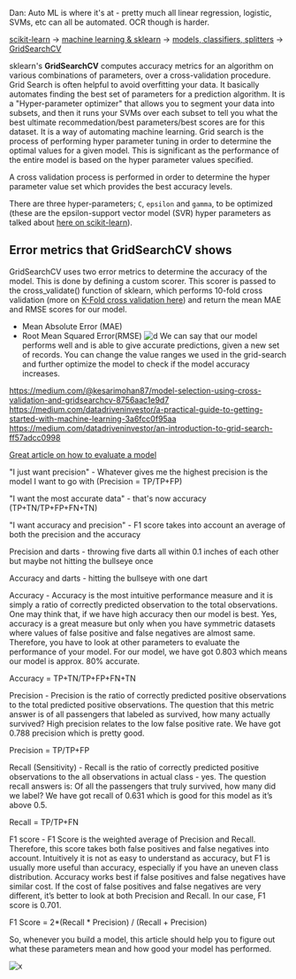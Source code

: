Dan: Auto ML is where it's at - pretty much all linear regression, logistic, SVMs, etc can all be automated. OCR though is harder.

[scikit-learn](https://scikit-learn.org/) -> [machine learning & sklearn](https://scikit-learn.org/stable/) -> [models, classifiers, splitters](https://scikit-learn.org/stable/modules/classes.html#module-sklearn.model_selection) -> [GridSearchCV](https://scikit-learn.org/stable/modules/generated/sklearn.model_selection.GridSearchCV.html?highlight=gridsearchcv#sklearn.model_selection.GridSearchCV)

sklearn's **GridSearchCV** computes accuracy metrics for an algorithm on various combinations of parameters, over a cross-validation procedure. Grid Search is often helpful to avoid overfitting your data. It basically automates finding the best set of parameters for a prediction algorithm. It is a "Hyper-parameter optimizer" that allows you to segment your data into subsets, and then it runs your SVMs over each subset to tell you what the best ultimate recommedation/best parameters/best scores are for this dataset. It is a way of automating machine learning. Grid search is the process of performing hyper parameter tuning in order to determine the optimal values for a given model. This is significant as the performance of the entire model is based on the hyper parameter values specified.

A cross validation process is performed in order to determine the hyper parameter value set which provides the best accuracy levels.

There are three hyper-parameters; `C`, `epsilon` and `gamma`, to be optimized (these are the epsilon-support vector model (SVR) hyper parameters as talked about [here on scikit-learn](https://scikit-learn.org/stable/modules/generated/sklearn.svm.SVR.html)). 

## Error metrics that GridSearchCV shows
GridSearchCV uses two error metrics to determine the accuracy of the model. This is done by defining a custom scorer. This scorer is passed to the cross_validate() function of sklearn, which performs 10-fold cross validation (more on [K-Fold cross validation here](https://medium.com/datadriveninvestor/k-fold-cross-validation-6b8518070833)) and return the mean MAE and RMSE scores for our model.
* Mean Absolute Error (MAE) 
* Root Mean Squared Error(RMSE) 
![d](https://miro.medium.com/max/908/1*Dx1PIMN4YbCj1O87DHNMmw.png)
We can say that our model performs well and is able to give accurate predictions, given a new set of records. You can change the value ranges we used in the grid-search and further optimize the model to check if the model accuracy increases.

https://medium.com/@kesarimohan87/model-selection-using-cross-validation-and-gridsearchcv-8756aac1e9d7
https://medium.com/datadriveninvestor/a-practical-guide-to-getting-started-with-machine-learning-3a6fcc0f95aa
https://medium.com/datadriveninvestor/an-introduction-to-grid-search-ff57adcc0998

[Great article on how to evaluate a model](https://blog.exsilio.com/all/accuracy-precision-recall-f1-score-interpretation-of-performance-measures/)

"I just want precision" - Whatever gives me the highest precision is the model I want to go with (Precision = TP/TP+FP)

"I want the most accurate data" - that's now accuracy (TP+TN/TP+FP+FN+TN)

"I want accuracy and precision" - F1 score takes into account an average of both the precision and the accuracy

Precision and darts - throwing five darts all within 0.1 inches of each other but maybe not hitting the bullseye once

Accuracy and darts - hitting the bullseye with one dart

Accuracy - Accuracy is the most intuitive performance measure and it is simply a ratio of correctly predicted observation to the total observations. One may think that, if we have high accuracy then our model is best. Yes, accuracy is a great measure but only when you have symmetric datasets where values of false positive and false negatives are almost same. Therefore, you have to look at other parameters to evaluate the performance of your model. For our model, we have got 0.803 which means our model is approx. 80% accurate.

Accuracy = TP+TN/TP+FP+FN+TN

Precision - Precision is the ratio of correctly predicted positive observations to the total predicted positive observations. The question that this metric answer is of all passengers that labeled as survived, how many actually survived? High precision relates to the low false positive rate. We have got 0.788 precision which is pretty good.

Precision = TP/TP+FP

Recall (Sensitivity) - Recall is the ratio of correctly predicted positive observations to the all observations in actual class - yes. The question recall answers is: Of all the passengers that truly survived, how many did we label? We have got recall of 0.631 which is good for this model as it’s above 0.5.

Recall = TP/TP+FN

F1 score - F1 Score is the weighted average of Precision and Recall. Therefore, this score takes both false positives and false negatives into account. Intuitively it is not as easy to understand as accuracy, but F1 is usually more useful than accuracy, especially if you have an uneven class distribution. Accuracy works best if false positives and false negatives have similar cost. If the cost of false positives and false negatives are very different, it’s better to look at both Precision and Recall. In our case, F1 score is 0.701.

F1 Score = 2*(Recall * Precision) / (Recall + Precision)

So, whenever you build a model, this article should help you to figure out what these parameters mean and how good your model has performed.

![x](https://i.imgur.com/3nZ7c1Q.png)
